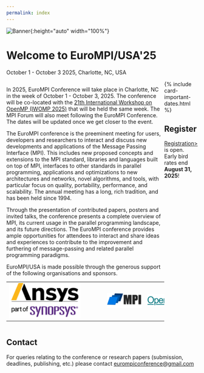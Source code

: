 ```yaml
---
permalink: index
---
```


![Banner](/assets/Charlotte1.png){:height="auto" width="100%"} 
<!-- ![Banner](/assets/banner_hamburg.jpg){:height="auto" width="100%"} -->

<h1>Welcome to EuroMPI/USA'25</h1> 
  <p class="lead">October 1 - October 3 2025, Charlotte, NC, USA</p>


<div style="display: flex; flex-direction:row;">

  <div id="divtext" class="text-justify conference-text">


  <p>
  In 2025, EuroMPI Conference will take place in Charlotte, NC in the week of October 1 - October 3, 2025. The conference will be co-located with the <a href="https://www.iwomp.org">21th International Workshop on OpenMP (IWOMP 2025)</a> that will be held the same week. The MPI Forum will also meet following the EuroMPI Conference. The dates will be updated once we get closer to the event.
  </p>

  <p>
  The EuroMPI conference is the preeminent meeting for users, developers and researchers to interact and discuss new developments and applications of the Message Passing Interface (MPI). This includes new proposed concepts and extensions to the MPI standard, libraries and languages built on top of MPI, interfaces to other standards in parallel programming, applications and optimizations to new architectures and networks, novel algorithms, and tools, with particular focus on quality, portability, performance, and scalability. The annual meeting has a long, rich tradition, and has been held since 1994.
  </p>

  <p>
  Through the presentation of contributed papers, posters and invited talks, the conference presents a complete overview of MPI, its current usage in the parallel programming landscape, and its future directions. The EuroMPI conference provides ample opportunities for attendees to interact and share ideas and experiences to contribute to the improvement and furthering of message-passing and related parallel programming paradigms.
  </p>
  
EuroMPI/USA is made possible through the generous support of the following organisations and sponsors.
<table border="0">
  <tr>
    <td><img src="assets/ansys-sponsor-180.png" alt="Ansys" width="200" style="margin-right: 4cm"></td>
    <td><img src="assets/mpi-forum-logo.jpg" alt="MPI Forum" width="200" style="margin-left: 4em"></td>
    <td><img src="assets/sponsor-logo-openmp.png" alt="OpenMP ARB" width="200" style="margin-left: 4em"></td>
  </tr>
</table>
</div>

  <div id="divcard"> 
  {% include card-important-dates.html %}

  <div class="text-justify conference-text">
  <h2>Register</h2>
  <a href="https://eurompi.org/register">Registration></a> is open. Early bird rates end <b>August 31, 2025</b>!
  </div>
  </div>

</div>


<div class="text-justify conference-text">

<h2>Contact</h2>

<p>For queries relating to the conference or research papers (submission, deadlines, publishing, etc.) please contact <a href="eurompiconference@gmail.com">eurompiconference@gmail.com</a></p>

</div>


<!---
<div class="text-justify conference-text">

<h2>Sponsors</h2>
Thanks to our sponsors for their contribution to the success of the event.
<p> </p>

<div style="display: flex; flex-direction:row;">
    <div style="margin-left: 30px; margin-top: 30px"><img src="assets/HPE_logo.png" alt="HPE" width="190" height="170" /></div>
    <div style="margin-left: 150px;"><img src="assets/LOGO_CEA.png" alt="CEA" width="140" height="140" /></div>
    <div style="margin-left: 150px; margin-top: 40px"><img src="assets/University_of_Bristol_logo.png" alt="Univ" width="190" height="190" /></div>
</div>
</div>
--->
